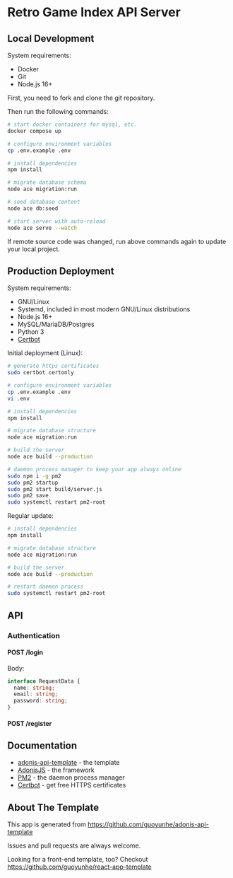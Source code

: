 # Retro Game Index API Server

## Local Development

System requirements:

- Docker
- Git
- Node.js 16+

First, you need to fork and clone the git repository.

Then run the following commands:

```bash
# start docker containers for mysql, etc.
docker compose up

# configure environment variables
cp .env.example .env

# install dependencies
npm install

# migrate database schema
node ace migration:run

# seed database content
node ace db:seed

# start server with auto-reload
node ace serve --watch
```

If remote source code was changed, run above commands again to update your local project.

## Production Deployment

System requirements:

- GNU/Linux
- Systemd, included in most modern GNU/Linux distributions
- Node.js 16+
- MySQL/MariaDB/Postgres
- Python 3
- [Certbot](https://certbot.eff.org/)

Initial deployment (Linux):

```bash
# generate https certificates
sudo certbot certonly

# configure environment variables
cp .env.example .env
vi .env

# install dependencies
npm install

# migrate database structure
node ace migration:run

# build the server
node ace build --production

# daemon process manager to keep your app always online
sudo npm i -g pm2
sudo pm2 startup
sudo pm2 start build/server.js
sudo pm2 save
sudo systemctl restart pm2-root
```

Regular update:

```bash
# install dependencies
npm install

# migrate database structure
node ace migration:run

# build the server
node ace build --production

# restart daemon process
sudo systemctl restart pm2-root
```

## API

### Authentication

#### POST /login

Body:

```ts
interface RequestData {
  name: string;
  email: string;
  password: string;
}
```

#### POST /register

## Documentation

- [adonis-api-template](https://github.com/guoyunhe/adonis-api-template) - the template
- [AdonisJS](https://docs.adonisjs.com/) - the framework
- [PM2](https://pm2.keymetrics.io/) - the daemon process manager
- [Certbot](https://certbot.eff.org/) - get free HTTPS certificates

## About The Template

This app is generated from https://github.com/guoyunhe/adonis-api-template

Issues and pull requests are always welcome.

Looking for a front-end template, too? Checkout https://github.com/guoyunhe/react-app-template
